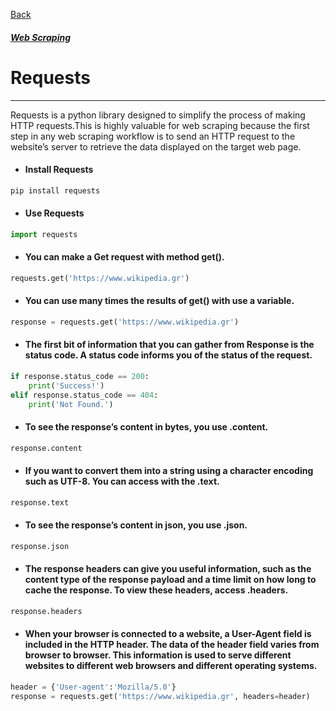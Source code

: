 [Back](../extends_libraries.md)
##### [Web Scraping](../web_scraping.md)

# Requests
---

Requests is a python library designed to simplify the process of making HTTP requests.This is highly valuable for web scraping because the first step in any web scraping workflow is to send an HTTP request to the website’s server to retrieve the data displayed on the target web page.

- #### Install Requests
```python
pip install requests
```

- #### Use Requests
```python
import requests
```

- #### You can make a Get request with method get().
```python
requests.get('https://www.wikipedia.gr')
``` 

- #### You can use many times the results of get() with use a variable.
```python
response = requests.get('https://www.wikipedia.gr')
``` 

- #### The first bit of information that you can gather from Response is the status code. A status code informs you of the status of the request.
```python
if response.status_code == 200:
    print('Success!')
elif response.status_code == 404:
    print('Not Found.')
```

- #### To see the response’s content in bytes, you use .content.
```python
response.content
``` 

- #### If you want to convert them into a string using a character encoding such as UTF-8. You can access with the .text.
```python
response.text
``` 

- #### To see the response’s content in json, you use .json.
```python
response.json
``` 

- #### The response headers can give you useful information, such as the content type of the response payload and a time limit on how long to cache the response. To view these headers, access  .headers.
```python
response.headers
``` 

- #### When your browser is connected to a website, a User-Agent field is included in the HTTP header. The data of the header field varies from browser to browser. This information is used to serve different websites to different web browsers and different operating systems.
```python
header = {'User-agent':'Mozilla/5.0'}
response = requests.get('https://www.wikipedia.gr', headers=header)
``` 
